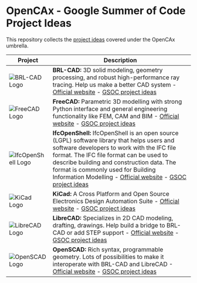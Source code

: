 # OpenCAx - Google Summer of Code Project Ideas

This repository collects the [project ideas](https://github.com/opencax/GSoC/issues) covered under the OpenCAx umbrella.

Project | Description
------- | -----------
![BRL-CAD Logo](https://github.com/opencax/opencax.github.io/raw/master/assets/logos/brlcad_128.png) | **BRL-CAD:** 3D solid modeling, geometry processing, and robust high-performance ray tracing. Help us make a better CAD system - [Official website](https://brlcad.org) - [GSOC project ideas](https://github.com/opencax/GSoC/issues?q=is%3Aissue+is%3Aopen+label%3A%22GSoC+2022%22+label%3A%22Project%3A+BRL-CAD%22)
![FreeCAD Logo](https://github.com/opencax/opencax.github.io/raw/master/assets/logos/freecad_128.png) | **FreeCAD:** Parametric 3D modelling with strong Python interface and general engineering functionality like FEM, CAM and BIM - [Official website](https://www.freecadweb.org) - [GSOC project ideas](https://github.com/opencax/GSoC/issues?q=is%3Aissue+is%3Aopen+label%3A%22GSoC+2022%22+label%3A%22Project%3A+FreeCAD%22)
![IfcOpenShell Logo](https://github.com/opencax/opencax.github.io/raw/master/assets/logos/ifcopenshell_128.png) | **IfcOpenShell:** IfcOpenShell is an open source (LGPL) software library that helps users and software developers to work with the IFC file format. The IFC file format can be used to describe building and construction data. The format is commonly used for Building Information Modelling - [Official website](http://www.ifcopenshell.org/) - [GSOC project ideas](https://github.com/opencax/GSoC/issues?q=is%3Aissue+is%3Aopen+label%3A%22GSoC+2022%22+label%3A%22Project%3A+IfcOpenShell%22)
![KiCad Logo](https://github.com/opencax/opencax.github.io/raw/master/assets/logos/kicad_128.png) | **KiCad:** A Cross Platform and Open Source Electronics Design Automation Suite - [Official website](https://www.kicad.org/) - [GSOC project ideas](https://github.com/opencax/GSoC/issues?q=is%3Aissue+is%3Aopen+label%3A%22GSoC+2022%22+label%3A%22Project%3A+KiCad%22)
![LibreCAD Logo](https://github.com/opencax/opencax.github.io/raw/master/assets/logos/librecad_128.png) | **LibreCAD:** Specializes in 2D CAD modeling, drafting, drawings. Help build a bridge to BRL-CAD or add STEP support - [Official website](https://www.librecad.org) - [GSOC project ideas](https://github.com/opencax/GSoC/issues?q=is%3Aissue+is%3Aopen+label%3A%22GSoC+2022%22+label%3A%22Project%3A+LibreCAD%22)
![OpenSCAD Logo](https://github.com/opencax/opencax.github.io/raw/master/assets/logos/openscad_128.png) | **OpenSCAD:** Rich syntax, programmable geometry. Lots of possibilities to make it interoperate with BRL-CAD and LibreCAD - [Official website](https://www.openscad.org) - [GSOC project ideas](https://github.com/opencax/GSoC/issues?q=is%3Aissue+is%3Aopen+label%3A%22GSoC+2022%22+label%3A%22Project%3A+OpenSCAD%22)
<!--
![Slic3r Logo](https://github.com/opencax/opencax.github.io/raw/master/assets/logos/slic3r_128.png) | **Slic3r:** Toolpath/G-code generator for 3D printers - [Official website](https://www.slic3r.org) - [GSOC project ideas](https://github.com/opencax/GSoC/issues?q=is%3Aissue+is%3Aopen+label%3A%22GSoC+2022%22+label%3A%22Project%3A+Slic3r%22)
-->
